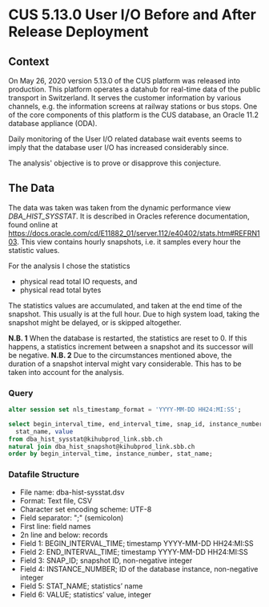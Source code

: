 # CUS 5.13.0 User I/O Before and After Release Deployment

## Context

On May 26, 2020 version 5.13.0 of the CUS platform was released into production. This platform operates a 
datahub for real-time data of the public transport in Switzerland.
It serves the customer information by various channels, e.g. the information screens
at railway stations or bus stops. One of the core components of this platform is the CUS database, an 
Oracle 11.2 database appliance (ODA).

Daily monitoring of the User I/O related database wait events seems to imply that the database user I/O has 
increased considerably since. 

The analysis' objective is to prove or disapprove this conjecture.


## The Data

The data was taken was taken from the dynamic performance view *DBA_HIST_SYSSTAT*. It is described in Oracles 
reference documentation, found online at https://docs.oracle.com/cd/E11882_01/server.112/e40402/stats.htm#REFRN103.
This view contains hourly snapshots, i.e. it samples every hour the statistic values.

For the analysis I chose the statistics 
* physical read total IO requests, and
* physical read total bytes

The statistics values are accumulated, and taken at the end time of the snapshot. This usually is at the full hour.
Due to high system load, taking the snapshot might be delayed, or is skipped altogether.

**N.B. 1** When the database is restarted, the statistics are reset to 0. If this happens, a statistics increment between a snapshot and its successor will be negative.
**N.B. 2** Due to the circumstances mentioned above, the duration of a snapshot interval might vary considerable. This has to be taken into account for the analysis.


### Query

````sql
alter session set nls_timestamp_format = 'YYYY-MM-DD HH24:MI:SS';

select begin_interval_time, end_interval_time, snap_id, instance_number,
  stat_name, value
from dba_hist_sysstat@kihubprod_link.sbb.ch
natural join dba_hist_snapshot@kihubprod_link.sbb.ch
order by begin_interval_time, instance_number, stat_name;
````

### Datafile Structure

* File name: dba-hist-sysstat.dsv
* Format: Text file, CSV
* Character set encoding scheme: UTF-8
* Field separator: ";" (semicolon)
* First line: field names
* 2n line and below: records
* Field 1: BEGIN_INTERVAL_TIME; timestamp YYYY-MM-DD HH24:MI:SS
* Field 2: END_INTERVAL_TIME; timestamp YYYY-MM-DD HH24:MI:SS
* Field 3: SNAP_ID; snapshot ID, non-negative integer
* Field 4: INSTANCE_NUMBER; ID of the database instance, non-negative integer
* Field 5: STAT_NAME; statistics’ name
* Field 6: VALUE; statistics’ value, integer